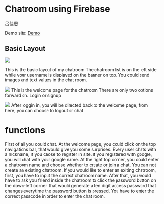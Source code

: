 # Chatroom using Firebase 
呂佳恩

Demo site: [Demo](https://midterm-chatroom-12910.web.app)

## Basic Layout
![](https://i.imgur.com/jhyYSW1.png)

This is the basic layout of my  chatroom
The chatroom list is on the left side while your username is displayed on the banner on top.
You could send images and text values in the chat room.

![](https://i.imgur.com/O7yqYWd.png)
This is the welcome page for the chatroom 
There are only two options forward on. Login or signup

![](https://i.imgur.com/FDWVfo8.png)
After loggin in, you will be directed back to the welcome page, from here, you can choose to logout or chat

 # functions
 First of all you could chat.
 At the welcome page, you could click on the top navigations bar, that would give you some surprises.
 Every user chats with a nickname, if you chose to register in site. If you registered with google, you will chat with your google name.
 At the right top corner, you could enter a chatroom name and choose whether to create or join a chat.
 You can not create an existing chatroom.
 If you would like to enter an exiting chatroom, first, you have to input the correct chatroom name. After that, you would have to ask you friend inside the chatroom to click the password button on the down-left corner, that would generate a ten digit access password that changes everytime the password button is pressed. You have to enter the correct passcode in order to enter the chat room.